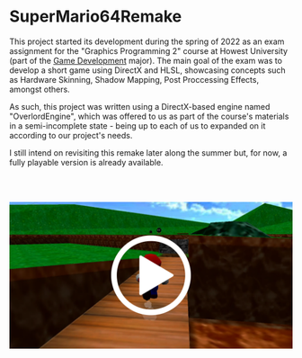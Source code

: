# SuperMario64Remake

This project started its development during the spring of 2022 as an exam assignment for the "Graphics Programming 2" course at Howest University (part of the [Game Development](http://www.digitalartsandentertainment.be/page/31/Game+Development) major). The main goal of the exam was to develop a short game using DirectX and HLSL, showcasing concepts such as Hardware Skinning, Shadow Mapping, Post Proccessing Effects, amongst others.

As such, this project was written using a DirectX-based engine named "OverlordEngine", which was offered to us as part of the course's materials in a semi-incomplete state - being up to each of us to expanded on it according to our project's needs.

I still intend on revisiting this remake later along the summer but, for now, a fully playable version is already available.

<br />
<br />

[![Trailer](https://github.com/MiguelCPereira/SuperMario64Remake/blob/main/Screenshots/Trailer%20Thumbnail.png)](http://www.youtube.com/watch?v=xonvrfbR3hA "Super Mario 64 Remake - Trailer")




